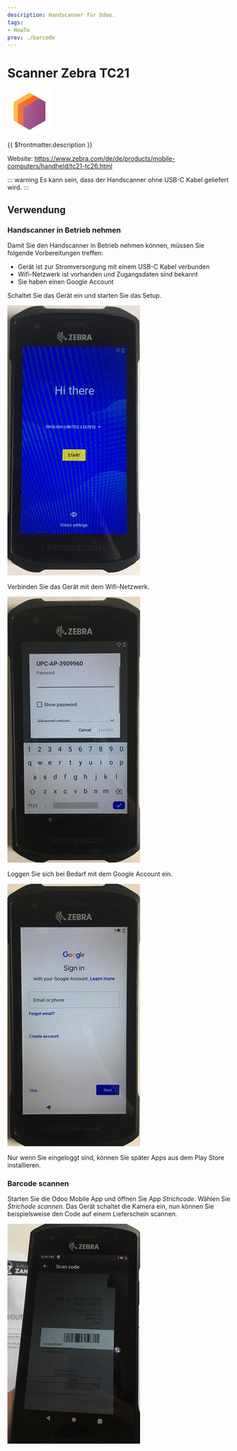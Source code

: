 ```yaml
---
description: Handscanner für Odoo.
tags:
- HowTo
prev: ./barcode
---
```

# Scanner Zebra TC21
![icons_odoo_stock](assets/icons_odoo_stock.png)

{{ $frontmatter.description }}

Website: <https://www.zebra.com/de/de/products/mobile-computers/handheld/tc21-tc26.html>

::: warning
Es kann sein, dass der Handscanner ohne USB-C Kabel geliefert wird.
:::

## Verwendung

### Handscanner in Betrieb nehmen

Damit Sie den Handscanner in Betrieb nehmen können, müssen Sie folgende Vorbereitungen treffen:

* Gerät ist zur Stromversorgung mit einem USB-C Kabel verbunden
* Wifi-Netzwerk ist vorhanden und Zugangsdaten sind bekannt 
* Sie haben einen Google Account

Schaltet Sie das Gerät ein und starten Sie das Setup.

![](assets/Handscanner%20Zebra%20TC21%20Setup.jpg)

Verbinden Sie das Gerät mit dem Wifi-Netzwerk.

![](assets/Handscanner%20Zebra%20TC21%20Wifi.jpg)

Loggen Sie sich bei Bedarf mit dem Google Account ein.

![](assets/Handscanner%20Zebra%20TC21%20Google%20Login.jpg)

Nur wenn Sie eingeloggt sind, können Sie später Apps aus dem Play Store installieren.

### Barcode scannen

Starten Sie die Odoo Mobile App und öffnen Sie App *Strichcode*. Wählen Sie *Strichode scannen*. Das Gerät schaltet die Kamera ein, nun können Sie beispielsweise den Code auf einem Lieferschein scannen.

![](assets/Handscanner%20Zebra%20TC21%20Scan.jpg)

